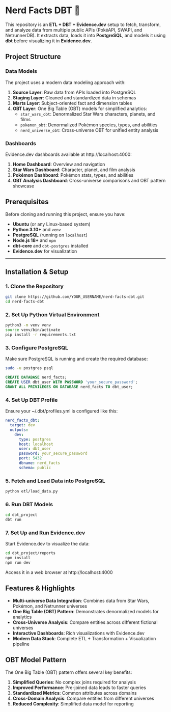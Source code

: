# **Nerd Facts DBT** 🚀  

This repository is an **ETL + DBT + Evidence.dev** setup to fetch, transform, and analyze data from multiple public APIs (PokéAPI, SWAPI, and NetrunnerDB). It extracts data, loads it into **PostgreSQL**, and models it using **dbt** before visualizing it in **Evidence.dev**.  

## **Project Structure**

### **Data Models**

The project uses a modern data modeling approach with:

1. **Source Layer**: Raw data from APIs loaded into PostgreSQL
2. **Staging Layer**: Cleaned and standardized data in schemas
3. **Marts Layer**: Subject-oriented fact and dimension tables
4. **OBT Layer**: One Big Table (OBT) models for simplified analytics:
   - `star_wars_obt`: Denormalized Star Wars characters, planets, and films
   - `pokemon_obt`: Denormalized Pokémon species, types, and abilities
   - `nerd_universe_obt`: Cross-universe OBT for unified entity analysis

### **Dashboards**

Evidence.dev dashboards available at http://localhost:4000:

1. **Home Dashboard**: Overview and navigation
2. **Star Wars Dashboard**: Character, planet, and film analysis
3. **Pokémon Dashboard**: Pokémon stats, types, and abilities
4. **OBT Analysis Dashboard**: Cross-universe comparisons and OBT pattern showcase

## **Prerequisites**  

Before cloning and running this project, ensure you have:  
- **Ubuntu** (or any Linux-based system)  
- **Python 3.10+** and `venv`  
- **PostgreSQL** (running on `localhost`)  
- **Node.js 18+** and `npm`  
- **dbt-core** and `dbt-postgres` installed  
- **Evidence.dev** for visualization  

---

## **Installation & Setup**  

### **1. Clone the Repository**  
```sh
git clone https://github.com/YOUR_USERNAME/nerd-facts-dbt.git
cd nerd-facts-dbt
```

### **2. Set Up Python Virtual Environment**
```sh
python3 -m venv venv
source venv/bin/activate
pip install -r requirements.txt
```

### **3. Configure PostgreSQL**
Make sure PostgreSQL is running and create the required database:
```sh
sudo -u postgres psql
```
```sql
CREATE DATABASE nerd_facts;
CREATE USER dbt_user WITH PASSWORD 'your_secure_password';
GRANT ALL PRIVILEGES ON DATABASE nerd_facts TO dbt_user;
```

### **4. Set Up DBT Profile**
Ensure your ~/.dbt/profiles.yml is configured like this:
```yaml
nerd_facts_dbt:
  target: dev
  outputs:
    dev:
      type: postgres
      host: localhost
      user: dbt_user
      password: your_secure_password
      port: 5432
      dbname: nerd_facts
      schema: public
```

### **5. Fetch and Load Data into PostgreSQL**
```sh
python etl/load_data.py
```

### **6. Run DBT Models**
```sh
cd dbt_project
dbt run
```

### **7. Set Up and Run Evidence.dev**
Start Evidence.dev to visualize the data:
```sh
cd dbt_project/reports
npm install
npm run dev
```
Access it in a web browser at http://localhost:4000

## **Features & Highlights**

- **Multi-universe Data Integration**: Combines data from Star Wars, Pokémon, and Netrunner universes
- **One Big Table (OBT) Pattern**: Demonstrates denormalized models for analytics
- **Cross-Universe Analysis**: Compare entities across different fictional universes
- **Interactive Dashboards**: Rich visualizations with Evidence.dev
- **Modern Data Stack**: Complete ETL + Transformation + Visualization pipeline

## **OBT Model Pattern**

The One Big Table (OBT) pattern offers several key benefits:

1. **Simplified Queries**: No complex joins required for analysis
2. **Improved Performance**: Pre-joined data leads to faster queries
3. **Standardized Metrics**: Common attributes across domains
4. **Cross-Domain Analysis**: Compare entities from different universes
5. **Reduced Complexity**: Simplified data model for reporting 